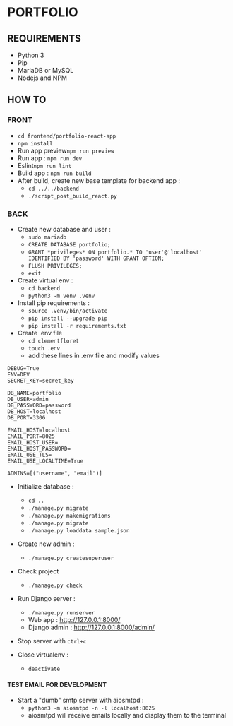 # PORTFOLIO

## REQUIREMENTS

- Python 3
- Pip 
- MariaDB or MySQL
- Nodejs and NPM


## HOW TO

### FRONT

- `cd frontend/portfolio-react-app`
- `npm install`
- Run app preview`npm run preview`
- Run app : `npm run dev`
- Eslint`npm run lint`
- Build app : `npm run build`
- After build, create new base template for backend app : 
  - `cd ../../backend`
  - `./script_post_build_react.py`


### BACK

- Create new database and user :
  - `sudo mariadb`
  - `CREATE DATABASE portfolio;`
  - `GRANT *privileges* ON portfolio.* TO 'user'@'localhost' IDENTIFIED BY 'password' WITH GRANT OPTION;`
  - `FLUSH PRIVILEGES;`
  - `exit`
- Create virtual env : 
  - `cd backend`
  - `python3 -m venv .venv`
- Install pip requirements :
  - `source .venv/bin/activate`
  - `pip install --upgrade pip`
  - `pip install -r requirements.txt`
- Create .env file
  - `cd clementfloret`
  - `touch .env`
  - add these lines in .env file and modify values

```
DEBUG=True
ENV=DEV
SECRET_KEY=secret_key

DB_NAME=portfolio
DB_USER=admin
DB_PASSWORD=password
DB_HOST=localhost
DB_PORT=3306

EMAIL_HOST=localhost
EMAIL_PORT=8025
EMAIL_HOST_USER=
EMAIL_HOST_PASSWORD=
EMAIL_USE_TLS=
EMAIL_USE_LOCALTIME=True

ADMINS=[("username", "email")]
```
  
- Initialize database :
  - `cd ..`
  - `./manage.py migrate`
  - `./manage.py makemigrations`
  - `./manage.py migrate`
  - `./manage.py loaddata sample.json`
  
- Create new admin :
  - `./manage.py createsuperuser`
- Check project 
  - `./manage.py check`
- Run Django server :
  - `./manage.py runserver`
  - Web app : http://127.0.0.1:8000/
  - Django admin : http://127.0.0.1:8000/admin/
- Stop server with `ctrl+c`
- Close virtualenv :
  - `deactivate`


#### TEST EMAIL FOR DEVELOPMENT

- Start a "dumb" smtp server with aiosmtpd :
  - `python3 -m aiosmtpd -n -l localhost:8025`
  - aiosmtpd will receive emails locally and display them to the terminal
